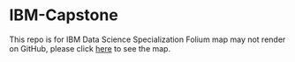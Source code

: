 # IBM-Capstone
This repo is for IBM Data Science Specialization
Folium map may not render on GitHub, please click [here](https://nbviewer.jupyter.org/github/chrisliuxq/IBM-Capstone/blob/master/clustering_neighborhoods_toronto.ipynb) to see the map.
